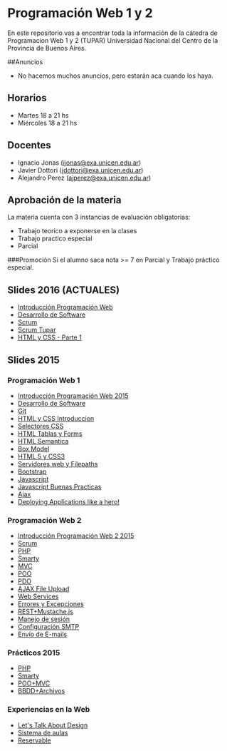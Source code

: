 # Programación Web 1 y 2
En este repositorio vas a encontrar toda la información de la cátedra de Programacion Web 1 y 2 (TUPAR) Universidad Nacional del Centro de la Provincia de Buenos Aires.

##Anuncios
<!-- Este Miercoles 29/05 hay clases de 18 a 21hs. -->
* No hacemos muchos anuncios, pero estarán aca cuando los haya.

## Horarios
<!-- Miercoles 15 a 21 hs -->
* Martes 18 a 21 hs
* Miércoles 18 a 21 hs

## Docentes
* Ignacio Jonas (ijonas@exa.unicen.edu.ar)
* Javier Dottori (jdottori@exa.unicen.edu.ar)
* Alejandro Perez (ajperez@exa.unicen.edu.ar)

## Aprobación de la materia
La materia cuenta con 3 instancias de evaluación obligatorias:
* Trabajo teorico a exponerse en la clases
* Trabajo practico especial
* Parcial

###Promoción
Si el alumno saca nota >= 7 en Parcial y Trabajo práctico especial.


## Slides 2016 (ACTUALES)
* [Introducción Programación Web](https://docs.google.com/presentation/d/1BCDlSrtvqB38A6m7EFNnn625h6o1jylXTj7moC_maDw/edit?usp=sharing)
* [Desarrollo de Software](https://docs.google.com/presentation/d/1zpP4rTugGcVpXnQci-afoeuXMS8-CxXgJdzuw8x9ahE/edit?usp=sharing)
* [Scrum](https://docs.google.com/presentation/d/1IAjz5pBiIsr_dez3FHLPTZjfDPIvOnoyT2g1jhRqAD8/edit?usp=sharing)
* [Scrum Tupar](https://docs.google.com/presentation/d/1Sw7WZLKIKkGQS2qlnZVCLoa77DSCTdCYMYNdd2-Nht8/edit?usp=sharing)
* [HTML y CSS - Parte 1](https://docs.google.com/presentation/d/114Zyy2M_JE548VCvjghfRtUvCKyvEO5_G3DoLeHOB2E/edit?usp=sharing)

## Slides 2015
### Programación Web 1
* [Introducción Programación Web 2015](https://docs.google.com/presentation/d/1IoWRBgCJlauoFulLvgk6TOkJuj9IPf2R4OqKhMukbTs/edit?usp=sharing)
* [Desarrollo de Software](https://docs.google.com/presentation/d/1ygIsovLWVaCH7DJoVjk4SN6zQRfN9kcGXSkdeB8KlRU/edit?usp=sharing)
* [Git](https://docs.google.com/presentation/d/1CL8E1YIEjkl4UUpru5QvcOdWhS8I4qyXWg-XX_TvDDM/edit?usp=sharing)
* [HTML y CSS Introduccion](https://docs.google.com/presentation/d/1fHNc8FvEScGhYGwaTskkvVxthuov66mdroibm1dxMXM/edit?usp=sharing)
* [Selectores CSS](https://docs.google.com/presentation/d/1lcKlAPf8R6KYdTWKIdecNi9RodIO76qh5xSM_QWzM7g/edit?usp=sharing)
* [HTML Tablas y Forms](https://docs.google.com/presentation/d/1nzaevqoRBnu4iQEdd31Zk853NDpYMr4jcGYf14rUcWk/edit?usp=sharing)
* [HTML Semantica](https://docs.google.com/presentation/d/1gdlZmecgZuRqwln961ZaNnTYs70qwEJjHZEMFxl0FXU/edit?usp=sharing)
* [Box Model](https://docs.google.com/presentation/d/13hHbqPbwg1MQyke0v9o17eh_i81Au4z7zzJ2HEzkPEA/edit?usp=sharing)
* [HTML 5 y CSS3](https://docs.google.com/presentation/d/1qW8j3ShqnMB2RSQpvzFWoqNDLVxc-WRPJt0J2CGfMz4/edit?usp=sharing)
* [Servidores web y Filepaths](https://docs.google.com/presentation/d/1VgDzYPDcNUyuta3jQUrh5Ih9Q_CyTJJxH_Dv9MDFXbk/edit?usp=sharing)
* [Bootstrap](https://docs.google.com/presentation/d/1m5zVa8yDWzN--bKqC7f2gv1joKJCEo2xWDK24uAM4-M/edit?usp=sharing)
* [Javascript](https://docs.google.com/presentation/d/1b_Uw_qRt5NsxTyVA2OM4dYjrN57kPavKxvMPrK2H7zE/edit?usp=sharing)
* [Javascript Buenas Practicas](https://docs.google.com/presentation/d/1YrnY5Nkp3p_2gFrz9o15VrB1VQT-NLBvyXIKfztf-wU/edit?usp=sharing)
* [Ajax](https://docs.google.com/presentation/d/1_N8uWbu5TbXL3ryRxITDXeanBtisp_URqBj-VxvHy4o/edit?usp=sharing)
* [Deploying Applications like a hero!](https://docs.google.com/presentation/d/121VUFvAAVwuqFzgVoIg1PtIwArSk_hUG2ndaGyxnD3I/edit?usp=sharing)

### Programación Web 2
* [Introducción Programación Web 2 2015](https://docs.google.com/presentation/d/1FhG1XJEn2cVvAaTSwhxDHgwGLRZTYy0dwhPp5MzI0QA/edit?usp=sharing)
* [Scrum](https://docs.google.com/presentation/d/1-3PPFV0EzvLyZraIRJTON_ickYQTtuWFbeJQ2vdwbNk/edit?usp=sharing)
* [PHP](https://docs.google.com/presentation/d/1Osbnpgl7epXRDNwkHf0GQHuITovpWPq_tIFIvLFqN2E/edit?usp=sharing)
* [Smarty](https://docs.google.com/presentation/d/1yjHvy7mRRBZTEpWXhhFuEJbnQC8fyWVfaE1ihUGOOQQ/edit?usp=sharing)
* [MVC](https://docs.google.com/presentation/d/1m6-AJU8GnRzXMteUiGcnNjrgljsYFZYlNYpk24mQ7U0/edit?usp=sharing)
* [POO](https://docs.google.com/presentation/d/1LY5uw8-s0osB6vWaQT-kOwNpz8NaqXQZE0IajRHPrQg/edit?usp=sharing)
* [PDO](https://docs.google.com/presentation/d/11JTlRmmErrBGRpK0bKEl5o86_J5OhYkcnTin41tT7H4/edit?usp=sharing)
* [AJAX File Upload](https://docs.google.com/presentation/d/101Dw6Lvd3hMYBRX7At3kNH8Mrq4TfBxSH1TkQRaCJaE/edit?usp=sharing)
* [Web Services](https://drive.google.com/open?id=1fcCwSatIvB-FFtutKljOdzx5Db3-Z6hLFnDDSG67uJ0)
* [Errores y Excepciones](https://docs.google.com/presentation/d/1G1Pi0lT53kd50aG4Zd7T1WtD55Z2SJvjioQy0a7_Isw/edit?usp=sharing)
* [REST+Mustache.js](https://docs.google.com/presentation/d/1HGceGKTWzV0Io0rKGLi1J4LRFKnQbEqJxYtnY4bDShc/edit?usp=sharing)
* [Manejo de sesión](https://docs.google.com/presentation/d/16RRyCFezX12THpA8JttZJ90GkehSGegSNtlX-88TizY/edit?usp=sharing)
* [Configuración SMTP](https://drive.google.com/open?id=1BaNA87r5ZYpCpwtXCJfejt87kbk6QF8sZxPoaUksevk)
* [Envío de E-mails](https://drive.google.com/open?id=1qy_3dvVHyEQFhalE4Bhp48vEKl_079cX5qXpGGkZ2x0)


### Prácticos 2015
* [PHP](https://docs.google.com/document/d/1MCimJTQUSohmHGKQhkd8ldl4DfP4aSC2C-RK7kbsUvo/edit?usp=sharing)
* [Smarty](https://docs.google.com/document/d/1k7uZRS9Tiof7_hM8ghrZ9jSa2tCcJ-M-LEY2ID_UMVU/edit?usp=sharing)
* [POO+MVC](https://docs.google.com/document/d/1LqE-G_P1arr8-Ml8BdWUh5KNES2HtaVDs2DEf3_av0k/edit?usp=sharing)
* [BBDD+Archivos](https://docs.google.com/document/d/1cDCf0qRyy6MOJMa4NJ767Df_V5i0XixjwIW-xroVVss/edit?usp=sharing)

<!-- ### LTs
* [TODAS](https://drive.google.com/open?id=0B8_RX_ckttbrVUJhajI2SC1VaGM)
 -->

### Experiencias en la Web
* [Let's Talk About Design](https://drive.google.com/file/d/0B3DK5GiNKPN_RVltd2NjSWF4Q28/view?usp=sharing)
* [Sistema de aulas](https://drive.google.com/file/d/0B8_RX_ckttbrcjZjdmFXOUVRUGNsRXZKNTY1MloyQ0phUDdV/view?usp=sharing)
* [Reservable](https://drive.google.com/file/d/0B3DK5GiNKPN_RC15eTEzS1JrTVE/view?usp=sharing)
 

